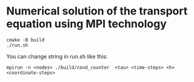 # Numerical solution of the transport equation using MPI technology

```
cmake -B build
./run.sh
```
You can change string in run.sh like this:
```
mpirun -n <nodes> ./build/cond_counter  <tau> <time-steps> <h> <coordinate-steps>
```
